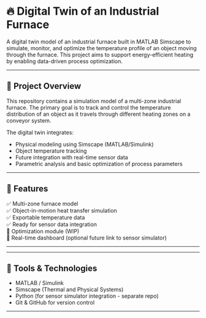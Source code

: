 # 🔥 Digital Twin of an Industrial Furnace

A digital twin model of an industrial furnace built in MATLAB Simscape to simulate, monitor, and optimize the temperature profile of an object moving through the furnace. This project aims to support energy-efficient heating by enabling data-driven process optimization.

---

## 📌 Project Overview

This repository contains a simulation model of a multi-zone industrial furnace. The primary goal is to track and control the temperature distribution of an object as it travels through different heating zones on a conveyor system.

The digital twin integrates:
- Physical modeling using Simscape (MATLAB/Simulink)
- Object temperature tracking
- Future integration with real-time sensor data
- Parametric analysis and basic optimization of process parameters

---

## 🧱 Features

✅ Multi-zone furnace model  
✅ Object-in-motion heat transfer simulation  
✅ Exportable temperature data  
✅ Ready for sensor data integration  
🚧 Optimization module (WIP)  
🚧 Real-time dashboard (optional future link to sensor simulator)

---

---

## 🧰 Tools & Technologies

- MATLAB / Simulink
- Simscape (Thermal and Physical Systems)
- Python (for sensor simulator integration - separate repo)
- Git & GitHub for version control

---



